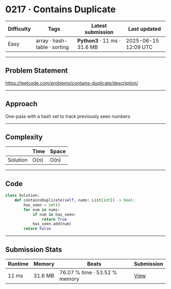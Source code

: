 # 0217 · Contains Duplicate

| Difficulty | Tags | Latest submission | Last updated |
| --- | --- | --- | --- |
| Easy | array · hash-table · sorting | **Python3** · 11 ms · 31.6 MB | 2025-06-15 12:09 UTC |

---

## Problem Statement
https://leetcode.com/problems/contains-duplicate/description/

---

## Approach
One-pass with a hash set to track previously seen numbers

---

## Complexity
| | Time | Space |
|---|---|---|
| Solution | O(n) | O(n) |

---

## Code

```python
class Solution:
    def containsDuplicate(self, nums: List[int]) -> bool:
        has_seen = set()
        for num in nums:
            if num in has_seen:
                return True
            has_seen.add(num)
        return False
```

---

## Submission Stats
| Runtime | Memory | Beats | Submission |
| --- | --- | --- | --- |
| 11 ms | 31.6 MB | 76.07 % time · 53.52 % memory | [View](https://leetcode.com/problems/contains-duplicate/submissions/1664906448/) |

